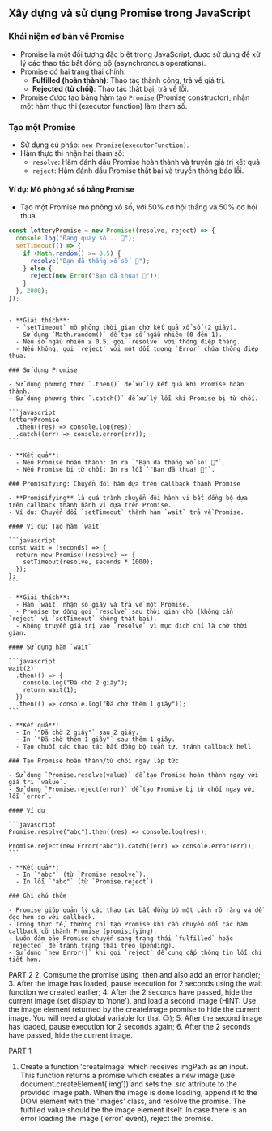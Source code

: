 ## Xây dựng và sử dụng Promise trong JavaScript

### Khái niệm cơ bản về Promise

- Promise là một đối tượng đặc biệt trong JavaScript, được sử dụng để xử lý các thao tác bất đồng bộ (asynchronous operations).
- Promise có hai trạng thái chính:
  - **Fulfilled (hoàn thành)**: Thao tác thành công, trả về giá trị.
  - **Rejected (từ chối)**: Thao tác thất bại, trả về lỗi.
- Promise được tạo bằng hàm tạo `Promise` (Promise constructor), nhận một hàm thực thi (executor function) làm tham số.

### Tạo một Promise

- Sử dụng cú pháp: `new Promise(executorFunction)`.
- Hàm thực thi nhận hai tham số:
  - `resolve`: Hàm đánh dấu Promise hoàn thành và truyền giá trị kết quả.
  - `reject`: Hàm đánh dấu Promise thất bại và truyền thông báo lỗi.

#### Ví dụ: Mô phỏng xổ số bằng Promise

- Tạo một Promise mô phỏng xổ số, với 50% cơ hội thắng và 50% cơ hội thua.

```javascript
const lotteryPromise = new Promise((resolve, reject) => {
  console.log("Đang quay số... 🔮");
  setTimeout(() => {
    if (Math.random() >= 0.5) {
      resolve("Bạn đã thắng xổ số! 🎉");
    } else {
      reject(new Error("Bạn đã thua! 💸"));
    }
  }, 2000);
});
```

````

- **Giải thích**:
  - `setTimeout` mô phỏng thời gian chờ kết quả xổ số (2 giây).
  - Sử dụng `Math.random()` để tạo số ngẫu nhiên (0 đến 1).
  - Nếu số ngẫu nhiên ≥ 0.5, gọi `resolve` với thông điệp thắng.
  - Nếu không, gọi `reject` với một đối tượng `Error` chứa thông điệp thua.

### Sử dụng Promise

- Sử dụng phương thức `.then()` để xử lý kết quả khi Promise hoàn thành.
- Sử dụng phương thức `.catch()` để xử lý lỗi khi Promise bị từ chối.

```javascript
lotteryPromise
  .then((res) => console.log(res))
  .catch((err) => console.error(err));
```

- **Kết quả**:
  - Nếu Promise hoàn thành: In ra `"Bạn đã thắng xổ số! 🎉"`.
  - Nếu Promise bị từ chối: In ra lỗi `"Bạn đã thua! 💸"`.

### Promisifying: Chuyển đổi hàm dựa trên callback thành Promise

- **Promisifying** là quá trình chuyển đổi hành vi bất đồng bộ dựa trên callback thành hành vi dựa trên Promise.
- Ví dụ: Chuyển đổi `setTimeout` thành hàm `wait` trả về Promise.

#### Ví dụ: Tạo hàm `wait`

```javascript
const wait = (seconds) => {
  return new Promise((resolve) => {
    setTimeout(resolve, seconds * 1000);
  });
};
```

- **Giải thích**:
  - Hàm `wait` nhận số giây và trả về một Promise.
  - Promise tự động gọi `resolve` sau thời gian chờ (không cần `reject` vì `setTimeout` không thất bại).
  - Không truyền giá trị vào `resolve` vì mục đích chỉ là chờ thời gian.

#### Sử dụng hàm `wait`

```javascript
wait(2)
  .then(() => {
    console.log("Đã chờ 2 giây");
    return wait(1);
  })
  .then(() => console.log("Đã chờ thêm 1 giây"));
```

- **Kết quả**:
  - In `"Đã chờ 2 giây"` sau 2 giây.
  - In `"Đã chờ thêm 1 giây"` sau thêm 1 giây.
  - Tạo chuỗi các thao tác bất đồng bộ tuần tự, tránh callback hell.

### Tạo Promise hoàn thành/từ chối ngay lập tức

- Sử dụng `Promise.resolve(value)` để tạo Promise hoàn thành ngay với giá trị `value`.
- Sử dụng `Promise.reject(error)` để tạo Promise bị từ chối ngay với lỗi `error`.

#### Ví dụ

```javascript
Promise.resolve("abc").then((res) => console.log(res));

Promise.reject(new Error("abc")).catch((err) => console.error(err));
```

- **Kết quả**:
  - In `"abc"` (từ `Promise.resolve`).
  - In lỗi `"abc"` (từ `Promise.reject`).

### Ghi chú thêm

- Promise giúp quản lý các thao tác bất đồng bộ một cách rõ ràng và dễ đọc hơn so với callback.
- Trong thực tế, thường chỉ tạo Promise khi cần chuyển đổi các hàm callback cũ thành Promise (promisifying).
- Luôn đảm bảo Promise chuyển sang trạng thái `fulfilled` hoặc `rejected` để tránh trạng thái treo (pending).
- Sử dụng `new Error()` khi gọi `reject` để cung cấp thông tin lỗi chi tiết hơn.

````

PART 2 2. Comsume the promise using .then and also add an error handler; 3. After the image has loaded, pause execution for 2 seconds using the wait function we created earlier; 4. After the 2 seconds have passed, hide the current image (set display to 'none'), and load a second image (HINT: Use the image element returned by the createImage promise to hide the current image. You will need a global variable for that 😉); 5. After the second image has loaded, pause execution for 2 seconds again; 6. After the 2 seconds have passed, hide the current image.

PART 1

1. Create a function 'createImage' which receives imgPath as an input. This function returns a promise which creates a new image (use document.createElement('img')) and sets the .src attribute to the provided image path. When the image is done loading, append it to the DOM element with the 'images' class, and resolve the promise. The fulfilled value should be the image element itself. In case there is an error loading the image ('error' event), reject the promise.

